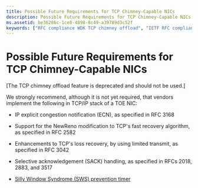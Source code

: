 ```yaml
---
title: Possible Future Requirements for TCP Chimney-Capable NICs
description: Possible Future Requirements for TCP Chimney-Capable NICs
ms.assetid: be36286c-1ce8-4898-8c49-a39789d3c52f
keywords: ["RFC compliance WDK TCP chimney offload", "IETF RFC compliance WDK TCP chimney offload", "task-offload engine NIC WDK TCP chimney offload", "TOE NIC WDK TCP chimney offload"]
---
```


# Possible Future Requirements for TCP Chimney-Capable NICs


\[The TCP chimney offload feature is deprecated and should not be used.\]

We strongly recommend, although it is not yet required, that vendors implement the following in TCP/IP stack of a TOE NIC:

-   IP explicit congestion notification (ECN), as specified in RFC 3168

-   Support for the NewReno modification to TCP's fast recovery algorithm, as specified in RFC 2582

-   Enhancements to TCP's loss recovery, by using limited transmit, as specified in RFC 3042

-   Selective acknowledgement (SACK) handling, as specified in RFCs 2018, 2883, and 3517

-   [Silly Window Syndrome (SWS) prevention timer](silly-window-syndrome-prevention-timer.md)

 

 





